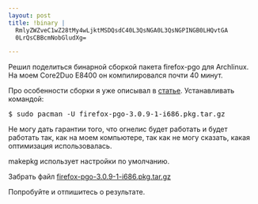 ```yaml
--- 
layout: post
title: !binary |
  RmlyZWZveC1wZ28tMy4wLjktMSDQsdC40L3QsNGA0L3QsNGPINGB0LHQvtGA
  0LrQsCBBcmNobGludXg=

---
```

Решил поделиться бинарной сборкой пакета firefox-pgo для Archlinux. На моем Core2Duo E8400 он компилировался почти 40 минут.

Про особенности сборки я уже описывал в <a href="http://www.juev.ru/2009/03/28/optimizirovannyj-lis-firefox-pgo-i-ustanovka-programm-iz-aur/">статье</a>. Устанавливать командой:
<pre>$ sudo pacman -U <span class="b-fname">firefox-pgo-3.0.9-1-i686.pkg.tar.gz</span></pre>

Не могу дать гарантии того, что огнелис будет работать и будет работать так, как на моем компьютере, так как не могу сказать, какая оптимизация использовалась.

makepkg использует настройки по умолчанию.

Забрать файл <a href="http://narod.ru/disk/8002318000/firefox-pgo-3.0.9-1-i686.pkg.tar.gz.html">firefox-pgo-3.0.9-1-i686.pkg.tar.gz</a>

Попробуйте и отпишитесь о результате.

